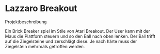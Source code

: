 # Lazzaro Breakout

Projektbeschreibung

Ein Brick Breaker spiel im Stile von Atari Breakout. Der User kann mit der Maus die Plattform steuern und so den Ball nach oben lenken. Der Ball trifft auf die Ziegelsteine und zerschlägt diese. Je nach härte muss der Ziegelstein mehrmals getroffen werden.
